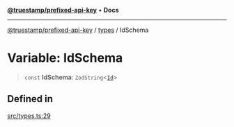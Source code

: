 [**@truestamp/prefixed-api-key**](../../README.md) • **Docs**

***

[@truestamp/prefixed-api-key](../../modules.md) / [types](../README.md) / IdSchema

# Variable: IdSchema

> `const` **IdSchema**: `ZodString`\<[`Id`](../type-aliases/Id.md)\>

## Defined in

[src/types.ts:29](https://github.com/truestamp/prefixed-api-key/blob/a442a9135df9692910e0ddbc7baa293fbe409002/src/types.ts#L29)
